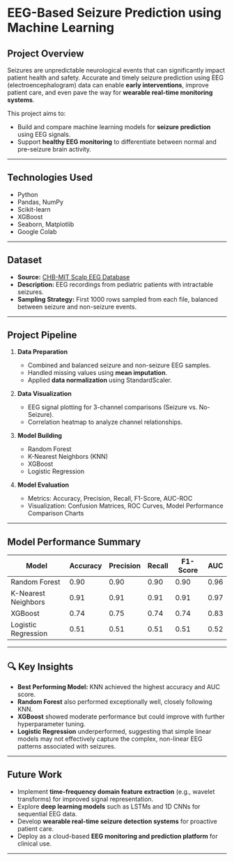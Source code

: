 #  EEG-Based Seizure Prediction using Machine Learning

## Project Overview
Seizures are unpredictable neurological events that can significantly impact patient health and safety. Accurate and timely seizure prediction using EEG (electroencephalogram) data can enable **early interventions**, improve patient care, and even pave the way for **wearable real-time monitoring systems**.

This project aims to:
- Build and compare machine learning models for **seizure prediction** using EEG signals.
- Support **healthy EEG monitoring** to differentiate between normal and pre-seizure brain activity.

---

## Technologies Used
- Python
- Pandas, NumPy
- Scikit-learn
- XGBoost
- Seaborn, Matplotlib
- Google Colab

---

## Dataset
- **Source:** [CHB-MIT Scalp EEG Database](https://physionet.org/content/chbmit/1.0.0/)
- **Description:** EEG recordings from pediatric patients with intractable seizures.
- **Sampling Strategy:** First 1000 rows sampled from each file, balanced between seizure and non-seizure events.

---

## Project Pipeline
1. **Data Preparation**
   - Combined and balanced seizure and non-seizure EEG samples.
   - Handled missing values using **mean imputation**.
   - Applied **data normalization** using StandardScaler.

2. **Data Visualization**
   - EEG signal plotting for 3-channel comparisons (Seizure vs. No-Seizure).
   - Correlation heatmap to analyze channel relationships.

3. **Model Building**
   - Random Forest
   - K-Nearest Neighbors (KNN)
   - XGBoost
   - Logistic Regression

4. **Model Evaluation**
   - Metrics: Accuracy, Precision, Recall, F1-Score, AUC-ROC
   - Visualization: Confusion Matrices, ROC Curves, Model Performance Comparison Charts

---

##  Model Performance Summary
| Model                | Accuracy | Precision | Recall | F1-Score | AUC  |
|---------------------|----------|-----------|--------|----------|------|
| Random Forest       | 0.90     | 0.90      | 0.90   | 0.90     | 0.96 |
| K-Nearest Neighbors | 0.91     | 0.91      | 0.91   | 0.91     | 0.97 |
| XGBoost             | 0.74     | 0.75      | 0.74   | 0.74     | 0.83 |
| Logistic Regression | 0.51     | 0.51      | 0.51   | 0.51     | 0.52 |

---

## 🔍 Key Insights
- **Best Performing Model:** KNN achieved the highest accuracy and AUC score.
- **Random Forest** also performed exceptionally well, closely following KNN.
- **XGBoost** showed moderate performance but could improve with further hyperparameter tuning.
- **Logistic Regression** underperformed, suggesting that simple linear models may not effectively capture the complex, non-linear EEG patterns associated with seizures.

---

## Future Work
- Implement **time-frequency domain feature extraction** (e.g., wavelet transforms) for improved signal representation.
- Explore **deep learning models** such as LSTMs and 1D CNNs for sequential EEG data.
- Develop **wearable real-time seizure detection systems** for proactive patient care.
- Deploy as a cloud-based **EEG monitoring and prediction platform** for clinical use.

---

